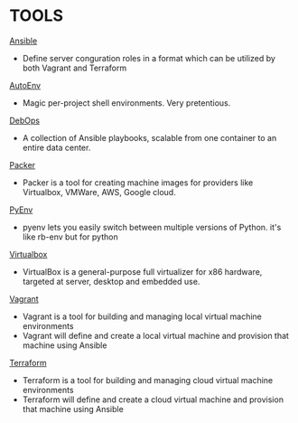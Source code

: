 # TOOLS

[Ansible](https://www.ansible.com/)

- Define server conguration roles in a format which can be utilized by both Vagrant and Terraform

[AutoEnv](https://github.com/kennethreitz)

- Magic per-project shell environments. Very pretentious.

[DebOps](https://debops.org/)

- A collection of Ansible playbooks, scalable from one container to an entire data center.

[Packer](https://www.packer.io/)

- Packer is a tool for creating machine images for providers like Virtualbox, VMWare, AWS, Google cloud.

[PyEnv](https://github.com/pyenv/pyenv)

- pyenv lets you easily switch between multiple versions of Python. it's like rb-env but for python

[Virtualbox](https://www.virtualbox.org)

- VirtualBox is a general-purpose full virtualizer for x86 hardware, targeted at server, desktop and embedded use.

[Vagrant](https://www.vagrantup.com/)

- Vagrant is a tool for building and managing local virtual machine environments
- Vagrant will define and create a local virtual machine and provision that machine using Ansible

[Terraform](https://www.terraform.io/)

- Terraform is a tool for building and managing cloud virtual machine environments
- Terraform will define and create a cloud virtual machine and provision that machine using Ansible
